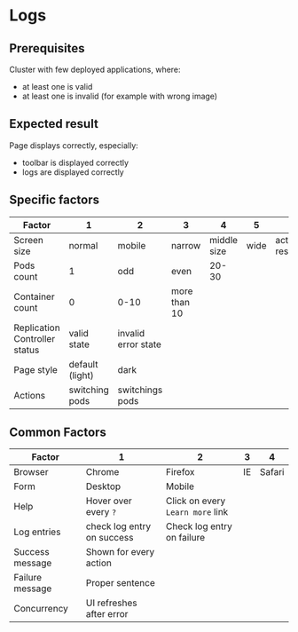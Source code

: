 # Logs

## Prerequisites
Cluster with few deployed applications, where: 

* at least one is valid
* at least one is invalid (for example with wrong image) 

## Expected result
Page displays correctly, especially:

* toolbar is displayed correctly
* logs are displayed correctly

## Specific factors

| Factor                        | 1               | 2                   | 3            | 4           | 5    | 6               | 7 | 8 | Comment |
|-------------------------------|-----------------|---------------------|--------------|-------------|------|-----------------|---|---|---------|
| Screen size                   | normal          | mobile              | narrow       | middle size | wide | active resizing |   |   |         |
| Pods count                    | 1               | odd                 | even         | 20-30       |      |                 |   |   |         |
| Container count               | 0               | 0-10                | more than 10 |             |      |                 |   |   |         |
| Replication Controller status | valid state     | invalid error state |              |             |      |                 |   |   |         |
| Page style                    | default (light) | dark                |              |             |      |                 |   |   |         |
| Actions                       | switching pods  | switchings pods     |              |             |      |                 |   |   |         |

## Common Factors

| Factor          | 1                          | 2                                | 3  | 4      |
|-----------------|----------------------------|----------------------------------|----|--------|
| Browser         | Chrome                     | Firefox                          | IE | Safari |
| Form            | Desktop                    | Mobile                           |    |        |
| Help            | Hover over every `?`       | Click on every `Learn more` link |    |        |
| Log entries     | check log entry on success | Check log entry on failure       |    |        |
| Success message | Shown for every action     |                                  |    |        |
| Failure message | Proper sentence            |                                  |    |        |
| Concurrency     | UI refreshes after error   |                                  |    |        |
